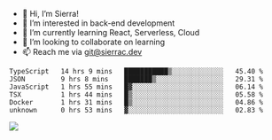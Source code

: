 - 👋 Hi, I’m Sierra!
- 👀 I’m interested in back-end development
- 🌱 I’m currently learning React, Serverless, Cloud
- 💞️ I’m looking to collaborate on learning
- 📫 Reach me via git@sierrac.dev

<!--START_SECTION:waka-->

```text
TypeScript   14 hrs 9 mins   ███████████▒░░░░░░░░░░░░░   45.40 %
JSON         9 hrs 8 mins    ███████▒░░░░░░░░░░░░░░░░░   29.31 %
JavaScript   1 hrs 55 mins   █▓░░░░░░░░░░░░░░░░░░░░░░░   06.14 %
TSX          1 hrs 44 mins   █▒░░░░░░░░░░░░░░░░░░░░░░░   05.58 %
Docker       1 hrs 31 mins   █▒░░░░░░░░░░░░░░░░░░░░░░░   04.86 %
unknown      0 hrs 53 mins   ▓░░░░░░░░░░░░░░░░░░░░░░░░   02.83 %
```

<!--END_SECTION:waka-->


![](https://hit.yhype.me/github/profile?user_id=7351311)
